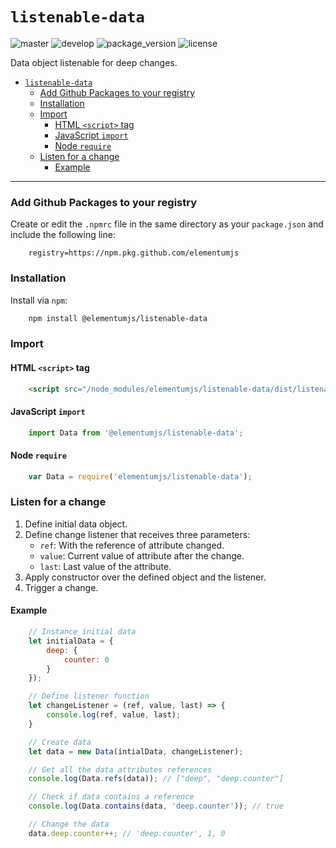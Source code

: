 # `listenable-data`

![master](https://github.com/elementumjs/listenable-data/workflows/master/badge.svg?branch=master&event=push)
![develop](https://github.com/elementumjs/listenable-data/workflows/develop/badge.svg?branch=develop&event=push)
![package_version](https://img.shields.io/github/package-json/v/elementumjs/listenable-data)
![license](https://img.shields.io/github/license/elementumjs/listenable-data)


Data object listenable for deep changes.

- [`listenable-data`](#listenable-data)
    - [Add Github Packages to your registry](#add-github-packages-to-your-registry)
    - [Installation](#installation)
    - [Import](#import)
      - [HTML `<script>` tag](#html-script-tag)
      - [JavaScript `import`](#javascript-import)
      - [Node `require`](#node-require)
    - [Listen for a change](#listen-for-a-change)
      - [Example](#example)
---


### Add Github Packages to your registry

Create or edit the `.npmrc` file in the same directory as your `package.json` and include the following line:

```
    registry=https://npm.pkg.github.com/elementumjs
```

### Installation

Install via `npm`:
```sh
    npm install @elementumjs/listenable-data
```

### Import

#### HTML `<script>` tag

```html
    <script src="/node_modules/elementumjs/listenable-data/dist/listenable-data.umd.js"></script>
```

#### JavaScript `import`
  
```javascript
    import Data from '@elementumjs/listenable-data';
```

#### Node `require`

```javascript
    var Data = require('elementumjs/listenable-data');
```

### Listen for a change
1. Define initial data object.
2. Define change listener that receives three parameters:
    * `ref`: With the reference of attribute changed.
    * `value`: Current value of attribute after the change.
    * `last`: Last value of the attribute.
3. Apply constructor over the defined object and the listener.
4. Trigger a change.

#### Example

```javascript
    // Instance initial data
    let initialData = {
        deep: {
            counter: 0
        }
    });

    // Define listener function
    let changeListener = (ref, value, last) => {
        console.log(ref, value, last);
    }

    // Create data
    let data = new Data(intialData, changeListener); 

    // Get all the data attributes references
    console.log(Data.refs(data)); // ["deep", "deep.counter"]

    // Check if data contains a reference
    console.log(Data.contains(data, 'deep.counter')); // true

    // Change the data
    data.deep.counter++; // 'deep.counter', 1, 0
```

